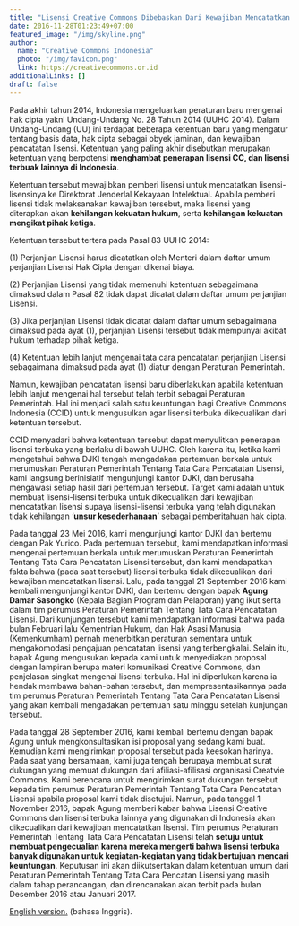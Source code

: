 ```yaml
---
title: "Lisensi Creative Commons Dibebaskan Dari Kewajiban Mencatatkan Lisensi!"
date: 2016-11-28T01:23:49+07:00
featured_image: "/img/skyline.png"
author:
  name: "Creative Commons Indonesia"
  photo: "/img/favicon.png"
  link: https://creativecommons.or.id
additionalLinks: []
draft: false
---
```


Pada akhir tahun 2014, Indonesia mengeluarkan peraturan baru mengenai hak cipta yakni Undang-Undang No. 28 Tahun 2014 (UUHC 2014). Dalam Undang-Undang (UU) ini terdapat beberapa ketentuan baru yang mengatur tentang basis data, hak cipta sebagai obyek jaminan, dan kewajiban pencatatan lisensi. Ketentuan yang paling akhir disebutkan merupakan ketentuan yang berpotensi **menghambat penerapan lisensi CC, dan lisensi terbuak lainnya di Indonesia**.

Ketentuan tersebut mewajibkan pemberi lisensi untuk mencatatkan lisensi-lisensinya ke Direktorat Jenderlal Kekayaan Intelektual. Apabila pemberi lisensi tidak melaksanakan kewajiban tersebut, maka lisensi yang diterapkan akan **kehilangan kekuatan hukum**, serta **kehilangan kekuatan mengikat pihak ketiga**.

Ketentuan tersebut tertera pada Pasal 83 UUHC 2014:

(1) Perjanjian Lisensi harus dicatatkan oleh Menteri dalam daftar umum perjanjian Lisensi Hak Cipta dengan dikenai biaya.

(2) Perjanjian Lisensi yang tidak memenuhi ketentuan sebagaimana dimaksud dalam Pasal 82 tidak dapat dicatat dalam daftar umum perjanjian Lisensi.

(3) Jika perjanjian Lisensi tidak dicatat dalam daftar umum sebagaimana dimaksud pada ayat (1), perjanjian Lisensi tersebut tidak mempunyai akibat hukum terhadap pihak ketiga.

(4) Ketentuan lebih lanjut mengenai tata cara pencatatan perjanjian Lisensi sebagaimana dimaksud pada ayat (1) diatur dengan Peraturan Pemerintah.

Namun, kewajiban pencatatan lisensi baru diberlakukan apabila ketentuan lebih lanjut mengenai hal tersebut telah terbit sebagai Peraturan Pemerintah. Hal ini menjadi salah satu keuntungan bagi Creative Commons Indonesia (CCID) untuk mengusulkan agar lisensi terbuka dikecualikan dari ketentuan tersebut.

CCID menyadari bahwa ketentuan tersebut dapat menyulitkan penerapan lisensi terbuka yang berlaku di bawah UUHC. Oleh karena itu, ketika kami mengetahui bahwa DJKI tengah mengadakan pertemuan berkala untuk merumuskan Peraturan Pemerintah Tentang Tata Cara Pencatatan Lisensi, kami langsung berinisiatif mengunjungi kantor DJKI, dan berusaha mengawasi setiap hasil dari pertemuan tersebut. Target kami adalah untuk membuat lisensi-lisensi terbuka untuk dikecualikan dari kewajiban mencatatkan lisensi supaya lisensi-lisensi terbuka yang telah digunakan tidak kehilangan ‘**unsur kesederhanaan**’ sebagai pemberitahuan hak cipta.

Pada tanggal 23 Mei 2016, kami mengunjungi kantor DJKI dan bertemu dengan Pak Yurico. Pada pertemuan tersebut, kami mendapatkan informasi mengenai pertemuan berkala untuk merumuskan Peraturan Pemerintah Tentang Tata Cara Pencatatan Lisensi tersebut, dan kami mendapatkan fakta bahwa (pada saat tersebut) lisensi terbuka tidak dikecualikan dari kewajiban mencatatkan lisensi. Lalu, pada tanggal 21 September 2016 kami kembali mengunjungi kantor DJKI, dan bertemu dengan bapak **Agung Damar Sasongko** (Kepala Bagian Program dan Pelaporan) yang ikut serta dalam tim perumus Peraturan Pemerintah Tentang Tata Cara Pencatatan Lisensi. Dari kunjungan tersebut kami mendapatkan informasi bahwa pada bulan Februari lalu Kementrian Hukum, dan Hak Asasi Manusia (Kemenkumham) pernah menerbitkan peraturan sementara untuk mengakomodasi pengajuan pencatatan lisensi yang terbengkalai. Selain itu, bapak Agung mengusukan kepada kami untuk menyediakan proposal dengan lampiran berupa materi komunikasi Creative Commons, dan penjelasan singkat mengenai lisensi terbuka. Hal ini diperlukan karena ia hendak membawa bahan-bahan tersebut, dan mempresentasikannya pada tim perumus Peraturan Pemerintah Tentang Tata Cara Pencatatan Lisensi yang akan kembali mengadakan pertemuan satu minggu setelah kunjungan tersebut.

Pada tanggal 28 September 2016, kami kembali bertemu dengan bapak Agung untuk mengkonsultasikan isi proposal yang sedang kami buat. Kemudian kami mengirimkan proposal tersebut pada keesokan harinya. Pada saat yang bersamaan, kami juga tengah berupaya membuat surat dukungan yang memuat dukungan dari afiliasi-afilisasi organisasi Creatvie Commons. Kami berencana untuk mengirimkan surat dukungan tersebut kepada tim perumus Peraturan Pemerintah Tentang Tata Cara Pencatatan Lisensi apabila proposal kami tidak disetujui. Namun, pada tanggal 1 November 2016, bapak Agung memberi kabar bahwa Lisensi Creative Commons dan lisensi terbuka lainnya yang digunakan di Indonesia akan dikecualikan dari kewajiban mencatatkan lisensi. Tim perumus Peraturan Pemerintah Tentang Tata Cara Pencatatan Lisensi telah **setuju untuk membuat pengecualian karena mereka mengerti bahwa lisensi terbuka banyak digunakan untuk kegiatan-kegiatan yang tidak bertujuan mencari keuntungan**. Keputusan ini akan diikutsertakan dalam ketentuan umum dari Peraturan Pemerintah Tentang Tata Cara Pencatan Lisensi yang masih dalam tahap perancangan, dan direncanakan akan terbit pada bulan Desember 2016 atau Januari 2017.

[English version.](https://creativecommons.org/2016/11/28/making-creative-commons-licensing-work-indonesia/) (bahasa Inggris).

